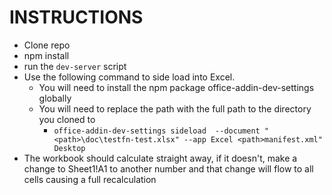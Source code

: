 # INSTRUCTIONS

- Clone repo
- npm install
- run the `dev-server` script
- Use the following command to side load into Excel.
  - You will need to install the npm package office-addin-dev-settings globally
  - You will need to replace the path with the full path to the directory you cloned to
    - `office-addin-dev-settings sideload  --document "<path>\doc\testfn-test.xlsx" --app Excel <path>manifest.xml" Desktop`
- The workbook should calculate straight away, if it doesn't, make a change to Sheet1!A1 to another number and that change will flow to all cells causing a full recalculation
